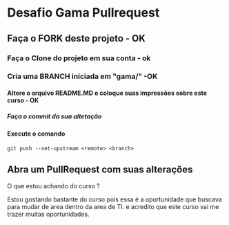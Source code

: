 # Desafio Gama Pullrequest

## Faça o FORK deste projeto - OK

### Faça o Clone do projeto em sua conta - ok

### Cria uma BRANCH iniciada em "gama/" -OK

#### Altere o arquivo README.MD e coloque suas impressões sobre este curso - OK

##### Faça o commit da sua altetação

#### Execute o comando

`git push --set-upstream <remote> <branch>`

## Abra um PullRequest com suas alterações

O que estou achando do curso ?

Estou gostando bastante do curso pois essa é a oportunidade que buscava para mudar de area dentro da area de TI. e acredito que este curso vai me trazer muitas oportunidades. 
